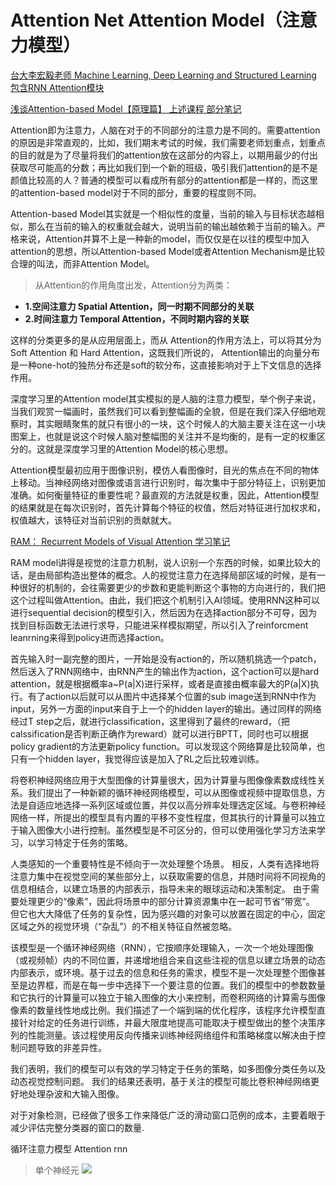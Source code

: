 # Attention Net Attention Model（注意力模型）

[台大李宏毅老师 Machine Learning, Deep Learning and Structured Learning 包含RNN Attention模块](http://speech.ee.ntu.edu.tw/~tlkagk/courses_MLSD15_2.html)

[浅谈Attention-based Model【原理篇】 上述课程 部分笔记](https://blog.csdn.net/u010159842/article/details/80473462)

Attention即为注意力，人脑在对于的不同部分的注意力是不同的。需要attention的原因是非常直观的，比如，我们期末考试的时候，我们需要老师划重点，划重点的目的就是为了尽量将我们的attention放在这部分的内容上，以期用最少的付出获取尽可能高的分数；再比如我们到一个新的班级，吸引我们attention的是不是颜值比较高的人？普通的模型可以看成所有部分的attention都是一样的，而这里的attention-based model对于不同的部分，重要的程度则不同。

Attention-based Model其实就是一个相似性的度量，当前的输入与目标状态越相似，那么在当前的输入的权重就会越大，说明当前的输出越依赖于当前的输入。严格来说，Attention并算不上是一种新的model，而仅仅是在以往的模型中加入attention的思想，所以Attention-based Model或者Attention Mechanism是比较合理的叫法，而非Attention Model。

> 从Attention的作用角度出发，Attention分为两类： 

* **1.空间注意力 Spatial Attention，同一时期不同部分的关联**
* **2.时间注意力 Temporal Attention，不同时期内容的关联**

这样的分类更多的是从应用层面上，而从 Attention的作用方法上，可以将其分为 Soft Attention 和 Hard Attention，这既我们所说的， Attention输出的向量分布是一种one-hot的独热分布还是soft的软分布，这直接影响对于上下文信息的选择作用。

深度学习里的Attention model其实模拟的是人脑的注意力模型，举个例子来说，当我们观赏一幅画时，虽然我们可以看到整幅画的全貌，但是在我们深入仔细地观察时，其实眼睛聚焦的就只有很小的一块，这个时候人的大脑主要关注在这一小块图案上，也就是说这个时候人脑对整幅图的关注并不是均衡的，是有一定的权重区分的。这就是深度学习里的Attention Model的核心思想。

Attention模型最初应用于图像识别，模仿人看图像时，目光的焦点在不同的物体上移动。当神经网络对图像或语言进行识别时，每次集中于部分特征上，识别更加准确。如何衡量特征的重要性呢？最直观的方法就是权重，因此，Attention模型的结果就是在每次识别时，首先计算每个特征的权值，然后对特征进行加权求和，权值越大，该特征对当前识别的贡献就大。 

[RAM： Recurrent Models of Visual Attention 学习笔记](https://blog.csdn.net/c602273091/article/details/79059445)

RAM model讲得是视觉的注意力机制，说人识别一个东西的时候，如果比较大的话，是由局部构造出整体的概念。人的视觉注意力在选择局部区域的时候，是有一种很好的机制的，会往需要更少的步数和更能判断这个事物的方向进行的，我们把这个过程叫做Attention。由此，我们把这个机制引入AI领域。使用RNN这种可以进行sequential decision的模型引入，然后因为在选择action部分不可导，因为找到目标函数无法进行求导，只能进采样模拟期望，所以引入了reinforcment leanrning来得到policy进而选择action。

首先输入时一副完整的图片，一开始是没有action的，所以随机挑选一个patch，然后送入了RNN网络中，由RNN产生的输出作为action，这个action可以是hard attention，就是根据概率a~P(a|X)进行采样，或者是直接由概率最大的P(a|X)执行。有了action以后就可以从图片中选择某个位置的sub image送到RNN中作为input，另外一方面的input来自于上一个的hidden layer的输出。通过同样的网络经过T step之后，就进行classification，这里得到了最终的reward，（把calssification是否判断正确作为reward）就可以进行BPTT，同时也可以根据policy gradient的方法更新policy function。可以发现这个网络算是比较简单，也只有一个hidden layer，我觉得应该是加入了RL之后比较难训练。


将卷积神经网络应用于大型图像的计算量很大，因为计算量与图像像素数成线性关系。我们提出了一种新颖的循环神经网络模型，可以从图像或视频中提取信息，方法是自适应地选择一系列区域或位置，并仅以高分辨率处理选定区域。与卷积神经网络一样，所提出的模型具有内置的平移不变性程度，但其执行的计算量可以独立于输入图像大小进行控制。虽然模型是不可区分的，但可以使用强化学习方法来学习，以学习特定于任务的策略。

人类感知的一个重要特性是不倾向于一次处理整个场景。 相反，人类有选择地将注意力集中在视觉空间的某些部分上，以获取需要的信息，并随时间将不同视角的信息相结合，以建立场景的内部表示，指导未来的眼球运动和决策制定。 由于需要处理更少的“像素”，因此将场景中的部分计算资源集中在一起可节省“带宽”。 但它也大大降低了任务的复杂性，因为感兴趣的对象可以放置在固定的中心，固定区域之外的视觉环境（“杂乱”）的不相关特征自然被忽略。

该模型是一个循环神经网络（RNN），它按顺序处理输入，一次一个地处理图像（或视频帧）内的不同位置，并递增地组合来自这些注视的信息以建立场景的动态内部表示，或环境。基于过去的信息和任务的需求，模型不是一次处理整个图像甚至是边界框，而是在每一步中选择下一个要注意的位置。我们的模型中的参数数量和它执行的计算量可以独立于输入图像的大小来控制，而卷积网络的计算需与图像像素的数量线性地成比例。我们描述了一个端到端的优化程序，该程序允许模型直接针对给定的任务进行训练，并最大限度地提高可能取决于模型做出的整个决策序列的性能测量。该过程使用反向传播来训练神经网络组件和策略梯度以解决由于控制问题导致的非差异性。

我们表明，我们的模型可以有效的学习特定于任务的策略，如多图像分类任务以及动态视觉控制问题。 我们的结果还表明，基于关注的模型可能比卷积神经网络更好地处理杂波和大输入图像。

对于对象检测，已经做了很多工作来降低广泛的滑动窗口范例的成本，主要着眼于减少评估完整分类器的窗口的数量.

循环注意力模型 Attention rnn 

> 单个神经元
![](https://github.com/Ewenwan/MVision/blob/master/CNN/AttentionNet/img/single_cnn.jpg)

